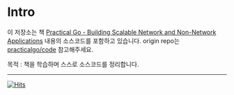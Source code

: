 # Intro

이 저장소는 책 [Practical Go - Building Scalable Network and Non-Network Applications](https://practicalgobook.net/)
 내용의 소스코드를 포함하고 있습니다. origin repo는 [practicalgo/code](https://github.com/practicalgo/code) 참고해주세요.  

목적 : 책을 학습하며 스스로 소스코드를 정리합니다.  

---

[![Hits](https://hits.seeyoufarm.com/api/count/incr/badge.svg?url=https%3A%2F%2Fgithub.com%2Fku-kim%2Flearn-go-practical&count_bg=%2379C83D&title_bg=%23555555&icon=&icon_color=%23E7E7E7&title=hits&edge_flat=false)](https://hits.seeyoufarm.com)